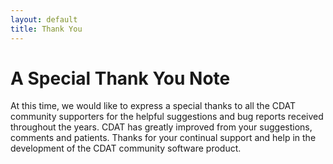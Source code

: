 ```yaml
---
layout: default
title: Thank You 
---
```


#  A Special Thank You Note
At this time, we would like to express a special thanks to all the CDAT
community supporters for the helpful suggestions and bug reports received
throughout the years. CDAT has greatly improved from your suggestions,
comments and patients. Thanks for your continual support and help in the
development of the CDAT community software product.
